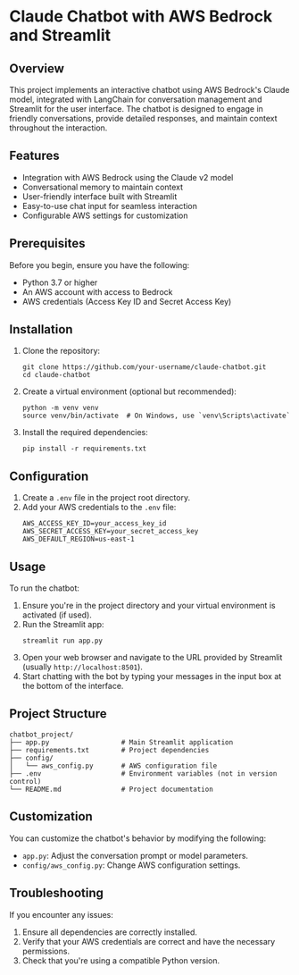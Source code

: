 # Claude Chatbot with AWS Bedrock and Streamlit

## Overview

This project implements an interactive chatbot using AWS Bedrock's Claude model, integrated with LangChain for conversation management and Streamlit for the user interface. The chatbot is designed to engage in friendly conversations, provide detailed responses, and maintain context throughout the interaction.

## Features

- Integration with AWS Bedrock using the Claude v2 model
- Conversational memory to maintain context
- User-friendly interface built with Streamlit
- Easy-to-use chat input for seamless interaction
- Configurable AWS settings for customization

## Prerequisites

Before you begin, ensure you have the following:

- Python 3.7 or higher
- An AWS account with access to Bedrock
- AWS credentials (Access Key ID and Secret Access Key)

## Installation

1. Clone the repository:
   ```
   git clone https://github.com/your-username/claude-chatbot.git
   cd claude-chatbot
   ```

2. Create a virtual environment (optional but recommended):
   ```
   python -m venv venv
   source venv/bin/activate  # On Windows, use `venv\Scripts\activate`
   ```

3. Install the required dependencies:
   ```
   pip install -r requirements.txt
   ```

## Configuration

1. Create a `.env` file in the project root directory.
2. Add your AWS credentials to the `.env` file:
   ```
   AWS_ACCESS_KEY_ID=your_access_key_id
   AWS_SECRET_ACCESS_KEY=your_secret_access_key
   AWS_DEFAULT_REGION=us-east-1
   ```

## Usage

To run the chatbot:

1. Ensure you're in the project directory and your virtual environment is activated (if used).
2. Run the Streamlit app:
   ```
   streamlit run app.py
   ```
3. Open your web browser and navigate to the URL provided by Streamlit (usually `http://localhost:8501`).
4. Start chatting with the bot by typing your messages in the input box at the bottom of the interface.

## Project Structure

```
chatbot_project/
├── app.py                  # Main Streamlit application
├── requirements.txt        # Project dependencies
├── config/
│   └── aws_config.py       # AWS configuration file
├── .env                    # Environment variables (not in version control)
└── README.md               # Project documentation
```

## Customization

You can customize the chatbot's behavior by modifying the following:

- `app.py`: Adjust the conversation prompt or model parameters.
- `config/aws_config.py`: Change AWS configuration settings.

## Troubleshooting

If you encounter any issues:

1. Ensure all dependencies are correctly installed.
2. Verify that your AWS credentials are correct and have the necessary permissions.
3. Check that you're using a compatible Python version.

